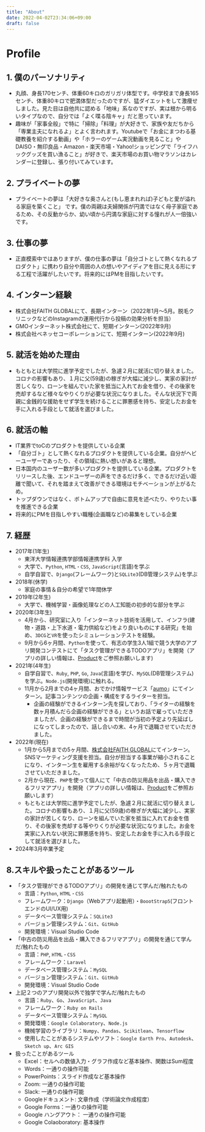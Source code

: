 ```yaml
---
title: "About"
date: 2022-04-02T23:34:06+09:00
draft: false
---
```

# Profile

## 1. 僕のパーソナリティ
- 丸顔、身長170センチ、体重60キロのガリガリ体型です。中学校まで身長165センチ、体重80キロで肥満体型だったのですが、猛ダイエットをして激痩せしました。見た目は自他共に認める「地味」系なのですが、実は根から明るいタイプなので、自分では「よく喋る陰キャ」だと思っています。
- 趣味が「家事全般」で特に「掃除」「料理」が大好きで、家族や友だちから「専業主夫になれるよ」とよく言われます。Youtubeで「お金にまつわる基礎教養を紹介する動画」や「ホラーのゲーム実況動画を見ること」やDAISO・無印良品・Amazon・楽天市場・Yahoo!ショッピングで「ライフハックグッズを買い漁ること」が好きで、楽天市場のお買い物マラソンはカレンダーに登録し、張り付いてみています。

## 2. プライベートの夢
- プライベートの夢は「大好きな奥さんと(もし恵まれれば)子どもと愛が溢れる家庭を築くこと」 です。僕の両親は夫婦関係が円満ではなく母子家庭であるため、その反動からか、幼い頃から円満な家庭に対する憧れが人一倍強いです。

## 3. 仕事の夢
- 正直模索中ではありますが、僕の仕事の夢は「自分ゴトとして熱くなれるプロダクト」に携わり自分や周囲の人の想いやアイディアを目に見える形にする工程で活躍がしたいです。将来的にはPMを目指したいです。

## 4. インターン経験
- 株式会社FAITH GLOBALにて、長期インターン（2022年1月〜5月。脱毛クリニックなどのInstagramの運用代行から投稿の効果分析を担当）
- GMOインターネット株式会社にて、短期インターン(2022年9月)
- 株式会社ベネッセコーポレーションにて、短期インターン(2022年9月)

## 5. 就活を始めた理由 
- もともとは大学院に進学予定でしたが、急遽２月に就活に切り替えました。コロナの影響もあり、１月に父(59歳)の稼ぎが大幅に減少し、実家の家計が苦しくなり、ローンを組んでいた家を抵当に入れてお金を借り、その後家を売却するなど様々なやりくりが必要な状況になりました。そんな状況下で両親に金銭的な援助をせず学生を続けることに罪悪感を持ち、安定したお金を手に入れる手段として就活を選びました。

## 6. 就活の軸
- IT業界でtoCのプロダクトを提供している企業
- 「自分ゴト」として熱くなれるプロダクトを提供している企業。自分がヘビーユーザーであったり、その領域に熱い想いがあると理想。
- 日本国内のユーザー数が多いプロダクトを提供している企業。プロダクトをリリースした後、エンドユーザーの声をできるだけ多く、できるだけ近い距離で聞いて、それを踏まえて改善ができる環境はモチベーションが上がるため。
- トップダウンではなく、ボトムアップで自由に意見を述べたり、やりたい事を推進できる企業
- 将来的にPMを目指しやすい職種(企画職など)の募集をしている企業

## 7. 経歴
- 2017年(1年生)
  - 東洋大学情報連携学部情報連携学科 入学
  - 大学で、`Python`, `HTML・CSS`, `JavaScript`(言語)を学ぶ
  - 自学自習で、`Django`(フレームワーク)と`SQLite3`(DB管理システム)を学ぶ
- 2018年(休学)
  - 家庭の事情＆自分の希望で1年間休学
- 2019年(2年生)
  - 大学で、機械学習・画像処理などの人工知能の初歩的な部分を学ぶ
- 2020年(3年生)
  - 4月から、研究室に入り「インターネット技術を活用して、インフラ(建物・道路・上下水道・電力供給など)をより良いものにする研究」を始め、`3DCG`と`VR`を使ったシミュレーションテストを経験。
  - 9月から6ヶ月間、`Python`を使って、有志の学生3人1組で競う大学のアプリ開発コンテストにて「タスク管理ができるTODOアプリ」を開発（アプリの詳しい情報は、[Product](https://archeron-12360.github.io/profile/product)をご参照お願いします)
- 2021年(4年生)
  - 自学自習で、`Ruby`, `PHP`, `Go`, `Java`(言語)を学び、`MySQL`(DB管理システム)を学ぶ。`Node.js`(開発環境)に触れる。
  - 11月から2月までの4ヶ月間、おでかけ情報サービス「[aumo](https://aumo.jp/)」にてインターン。記事コンテンツの企画・構成をするライターを担当。
    - 企画の経験ができるインターン先を探しており、「ライターの経験を数ヶ月積んだら企画の経験ができる」というお話で雇っていただきましたが、企画の経験ができるまで時間が当初の予定より先延ばしになってしまったので、話し合いの末、4ヶ月で退職させていただきました。
- 2022年(現在)
  - 1月から5月までの5ヶ月間、[株式会社FAITH GLOBAL](https://faithinc.jp/)にてインターン。SNSマーケティング支援を担当。自分が担当する事業が縮小されることになり、インターン生を雇用する余裕がなくなったため、５ヶ月で退職させていただきました。
  - 2月から現在、`PHP`を使って個人にて「中古の防災用品を出品・購入できるフリマアプリ」を開発（アプリの詳しい情報は、[Product](https://archeron-12360.github.io/profile/product)をご参照お願いします）
  - もともとは大学院に進学予定でしたが、急遽２月に就活に切り替えました。コロナの影響もあり、１月に父(59歳)の稼ぎが大幅に減少し、実家の家計が苦しくなり、ローンを組んでいた家を抵当に入れてお金を借り、その後家を売却する等やりくりが必要な状況になりました。お金を実家に入れない状況に罪悪感を持ち、安定したお金を手に入れる手段として就活を選びました。
- 2024年3月卒業予定

## 8.スキルや扱ったことがあるツール
- 「タスク管理ができるTODOアプリ」の開発を通じて学んだ/触れたもの
  - 言語：`Python`, `HTML・CSS`
  - フレームワーク：`Django`（Webアプリ起動用）・`BoootStrap5`(フロントエンドのUI/UX用)
  - データベース管理システム：`SQLite3`
  - バージョン管理システム：`Git`、`GitHub`
  - 開発環境：Visual Studio Code
- 「中古の防災用品を出品・購入できるフリマアプリ」の開発を通じて学んだ/触れたもの
  - 言語：`PHP`, `HTML・CSS`
  - フレームワーク：`Laravel`
  - データベース管理システム：`MySQL`
  - バージョン管理システム：`Git`、`GitHub`
  - 開発環境：Visual Studio Code
- 上記２つのアプリ開発以外で独学で学んだ/触れたもの
  - 言語：`Ruby`、`Go`、`JavaScript`、`Java`
  - フレームワーク：`Ruby on Rails`
  - データベース管理システム：`MySQL`
  - 開発環境：`Google Colaboratory`、`Node.js`
  - 機械学習のライブラリ：`Numpy`、`Pandas`、`Scikitlean`、`Tensorflow`
  - 使用したことがあるシステムやソフト：`Google Earth Pro`、`Autodesk`、`Sketch up`、`Arc GIS` 
- 扱ったことがあるツール
  - Excel：セルへの数値入力・グラフ作成など基本操作、関数はSum程度
  - Words：一通りの操作可能
  - PowerPoints：スライド作成など基本操作
  - Zoom: 一通りの操作可能
  - Slack: 一通りの操作可能
  - Googleドキュメント: 文章作成（学術論文作成程度）
  - Google Forms：一通りの操作可能
  - Google ハングアウト： 一通りの操作可能
  - Google Colaoboratory: 基本操作